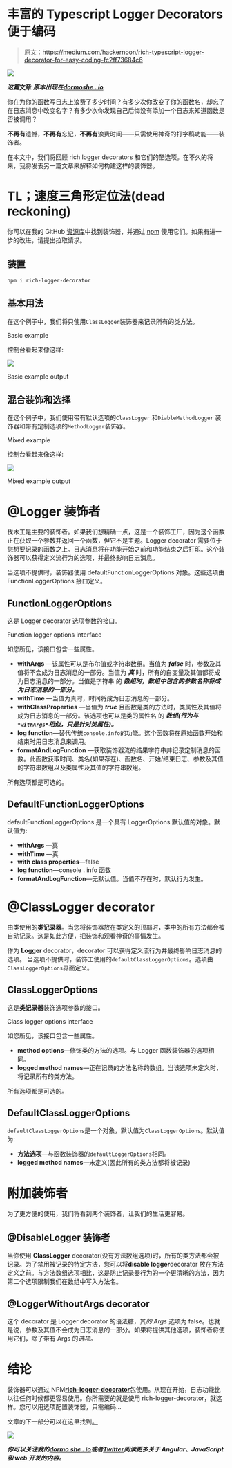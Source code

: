 # 丰富的 Typescript Logger Decorators 便于编码

> 原文：<https://medium.com/hackernoon/rich-typescript-logger-decorator-for-easy-coding-fc2ff73684c6>

![](img/d88643410f938a7a5960d6ed76995054.png)

***这篇*文章** ***原本出现在***[***dormoshe . io***](https://dormoshe.io/articles/rich-typescript-logger-decorators-for-easy-coding-5)

你在为你的函数写日志上浪费了多少时间？有多少次你改变了你的函数名，却忘了在日志消息中改变名字？有多少次你发现自己后悔没有添加一个日志来知道函数是否被调用？

**不再有**遗憾，**不再有**忘记，**不再有**浪费时间——只需使用神奇的打字稿功能——装饰者。

在本文中，我们将回顾 rich logger decorators 和它们的酷选项。在不久的将来，我将发表另一篇文章来解释如何构建这样的装饰器。

# TL；速度三角形定位法(dead reckoning)

你可以在我的 GitHub [资源库](https://github.com/dormd/rich-logger-decorator)中找到装饰器，并通过 [npm](https://www.npmjs.com/package/rich-logger-decorator) 使用它们。如果有进一步的改进，请提出拉取请求。

## 装置

`npm i rich-logger-decorator`

## 基本用法

在这个例子中，我们将只使用`ClassLogger`装饰器来记录所有的类方法。

Basic example

控制台看起来像这样:

![](img/972f9e2037b73b0691a683203b1f9f4e.png)

Basic example output

## 混合装饰和选择

在这个例子中，我们使用带有默认选项的`ClassLogger` 和`DiableMethodLogger` 装饰器和带有定制选项的`MethodLogger`装饰器。

Mixed example

控制台看起来像这样:

![](img/d88643410f938a7a5960d6ed76995054.png)

Mixed example output

# @Logger 装饰者

伐木工是主要的装饰者。如果我们想精确一点，这是一个装饰工厂，因为这个函数正在获取一个参数并返回一个函数，但它不是主题。Logger decorator 需要位于您想要记录的函数之上。日志消息将在功能开始之前和功能结束之后打印。这个装饰器可以获得定义流行为的选项，并最终影响日志消息。

当选项不提供时，装饰器使用 defaultFunctionLoggerOptions 对象。这些选项由 FunctionLoggerOptions 接口定义。

## FunctionLoggerOptions

这是 Logger decorator 选项参数的接口。

Function logger options interface

如您所见，该接口包含一些属性。

*   **withArgs** —该属性可以是布尔值或字符串数组。当值为 ***false*** 时，参数及其值将不会成为日志消息的一部分。当值为 ***真*** 时，所有的自变量及其值都将成为日志消息的一部分。当值是字符串 的 ***数组时，数组中包含的参数名称将成为日志消息的一部分。***
*   **withTime** —当值为真时，时间将成为日志消息的一部分。
*   **withClassProperties** —当值为 ***true*** 且函数是类的方法时，类属性及其值将成为日志消息的一部分。该选项也可以是类的属性名 的 ***数组(行为与`*withArgs*`相似，只是针对类属性)。***
*   **log function**—替代传统`console.info`的功能。这个函数将在原始函数开始和结束时用日志消息来调用。
*   **formatAndLogFunction** —获取装饰器流的结果字符串并记录定制消息的函数。此函数获取时间、类名(如果存在)、函数名、开始/结束日志、参数及其值的字符串数组以及类属性及其值的字符串数组。

所有选项都是可选的。

## DefaultFunctionLoggerOptions

defaultFunctionLoggerOptions 是一个具有 LoggerOptions 默认值的对象。默认值为:

*   **withArgs** —真
*   **withTime** —真
*   **with class properties**—false
*   **log function**—console . info 函数
*   **formatAndLogFunction**—无默认值。当值不存在时，默认行为发生。

# @ClassLogger decorator

由类使用的**类记录器**。当您将装饰器放在类定义的顶部时，类中的所有方法都会被自动记录。这是如此方便，把装饰和观看神奇的事情发生。

作为 **Logger** decorator，decorator 可以获得定义流行为并最终影响日志消息的选项。
当选项不提供时，装饰工使用的`defaultClassLoggerOptions`。选项由`ClassLoggerOptions`界面定义。

## ClassLoggerOptions

这是**类记录器**装饰选项参数的接口。

Class logger options interface

如您所见，该接口包含一些属性。

*   **method options**—修饰类的方法的选项。与 Logger 函数装饰器的选项相同。
*   **logged method names**—正在记录的方法名称的数组。当该选项未定义时，将记录所有的类方法。

所有选项都是可选的。

## DefaultClassLoggerOptions

`defaultClassLoggerOptions`是一个对象，默认值为`ClassLoggerOptions`。默认值为:

*   **方法选项**—与函数装饰器的`defaultLoggerOptions`相同。
*   **logged method names**—未定义(因此所有的类方法都将被记录)

# 附加装饰者

为了更方便的使用，我们将看到两个装饰者，让我们的生活更容易。

## @DisableLogger 装饰者

当你使用 **ClassLogger** decorator(没有方法数组选项)时，所有的类方法都会被记录。为了禁用被记录的特定方法，您可以将**disable logger**decorator 放在方法定义之前。与方法数组选项相比，这是防止记录器行为的一个更清晰的方法，因为第二个选项限制我们在数组中写入方法名。

## @LoggerWithoutArgs decorator

这个 decorator 是 Logger decorator 的语法糖，其*的 Args* 选项为 false。也就是说，参数及其值不会成为日志消息的一部分。如果将提供其他选项，装饰者将使用它们，除了带有 Args 的*选项。*

# 结论

装饰器可以通过 NPM[**rich-logger-decorator**](https://www.npmjs.com/package/rich-logger-decorator)包使用。从现在开始，日志功能比以往任何时候都更容易使用。你所需要的就是使用 rich-logger-decorator，就这样。您可以用选项配置装饰器，只需编码…

文章的下一部分可以在这里找到[。](/@6107923b20dc/4a7e776b22a6)

![](img/522b2e4ace3cfcecd43bba30fcf0a317.png)

***你可以关注我的***[***dormo she . io***](https://www.dormoshe.io)***或者***[***Twitter***](https://twitter.com/DorMoshe)***阅读更多关于 Angular、JavaScript 和 web 开发的内容。***